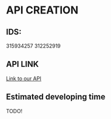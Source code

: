 # API CREATION
## IDS:
 315934257  312252919

## API LINK
 [Link to our API](https://app.swaggerhub.com/apis-docs/JonatanMilver/LeagueManagementAPI/1.0.0)

## Estimated developing time
 TODO!
